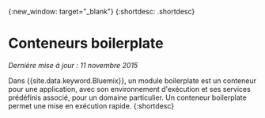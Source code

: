 {:new_window: target="_blank"}
{:shortdesc: .shortdesc}

# Conteneurs boilerplate
*Dernière mise à jour : 11 novembre 2015*

Dans {{site.data.keyword.Bluemix}}, un module boilerplate est un conteneur pour une application, avec son environnement d'exécution et ses services prédéfinis associé, pour un domaine particulier. Un conteneur boilerplate permet une mise en exécution rapide.
{:shortdesc}
